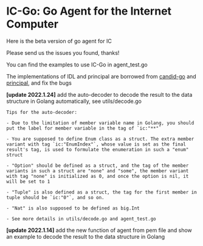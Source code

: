 # IC-Go: Go Agent for the Internet Computer

Here is the beta version of go agent for IC

Please send us the issues you found, thanks!

You can find the examples to use IC-Go in agent_test.go

The implementations of IDL and principal are borrowed from [candid-go](https://github.com/aviate-labs/candid-go) and [principal](https://github.com/aviate-labs/principal-go), and fix the bugs

**[update 2022.1.24]** add the auto-decoder to decode the result to the data structure in Golang automatically, see utils/decode.go

	Tips for the auto-decoder:

    - Due to the limitation of member variable name in Golang, you should put the label for member variable in the tag of `ic:"**"`

	- You are supposed to define Enum class as a struct. The extra member variant with tag `ic:"EnumIndex"`, whose value is set as the final result's tag, is used to formulate the enumeration in such a "enum" struct   
	
	- "Option" should be defined as a struct, and the tag of the member variants in such a struct are "none" and "some", the member variant with tag "none" is initialized as 0, and once the option is nil, it will be set to 1  
	
	- "Tuple" is also defined as a struct, the tag for the first member in tuple should be `ic:"0"`, and so on.

    - "Nat" is also supposed to be defined as big.Int 
	
	- See more details in utils/decode.go and agent_test.go

    


**[update 2022.1.14]** add the new function of agent from pem file and show an example to decode the result to the data structure in Golang
